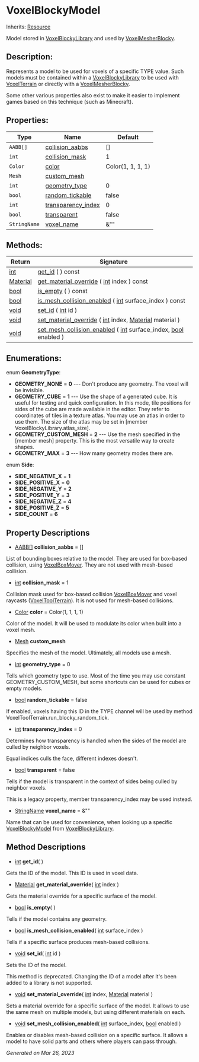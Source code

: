 # VoxelBlockyModel

Inherits: [Resource](https://docs.godotengine.org/en/stable/classes/class_resource.html)


Model stored in [VoxelBlockyLibrary](VoxelBlockyLibrary.md) and used by [VoxelMesherBlocky](VoxelMesherBlocky.md).

## Description: 

Represents a model to be used for voxels of a specific TYPE value. Such models must be contained within a [VoxelBlockyLibrary](VoxelBlockyLibrary.md) to be used with [VoxelTerrain](VoxelTerrain.md) or directly with a [VoxelMesherBlocky](VoxelMesherBlocky.md).

Some other various properties also exist to make it easier to implement games based on this technique (such as Minecraft).

## Properties: 


Type          | Name                                         | Default           
------------- | -------------------------------------------- | ------------------
`AABB[]`      | [collision_aabbs](#i_collision_aabbs)        | []                
`int`         | [collision_mask](#i_collision_mask)          | 1                 
`Color`       | [color](#i_color)                            | Color(1, 1, 1, 1) 
`Mesh`        | [custom_mesh](#i_custom_mesh)                |                   
`int`         | [geometry_type](#i_geometry_type)            | 0                 
`bool`        | [random_tickable](#i_random_tickable)        | false             
`int`         | [transparency_index](#i_transparency_index)  | 0                 
`bool`        | [transparent](#i_transparent)                | false             
`StringName`  | [voxel_name](#i_voxel_name)                  | &""               
<p></p>

## Methods: 


Return                                                                          | Signature                                                                                                                                                                                                                           
------------------------------------------------------------------------------- | ------------------------------------------------------------------------------------------------------------------------------------------------------------------------------------------------------------------------------------
[int](https://docs.godotengine.org/en/stable/classes/class_int.html)            | [get_id](#i_get_id) ( ) const                                                                                                                                                                                                       
[Material](https://docs.godotengine.org/en/stable/classes/class_material.html)  | [get_material_override](#i_get_material_override) ( [int](https://docs.godotengine.org/en/stable/classes/class_int.html) index ) const                                                                                              
[bool](https://docs.godotengine.org/en/stable/classes/class_bool.html)          | [is_empty](#i_is_empty) ( ) const                                                                                                                                                                                                   
[bool](https://docs.godotengine.org/en/stable/classes/class_bool.html)          | [is_mesh_collision_enabled](#i_is_mesh_collision_enabled) ( [int](https://docs.godotengine.org/en/stable/classes/class_int.html) surface_index ) const                                                                              
[void](#)                                                                       | [set_id](#i_set_id) ( [int](https://docs.godotengine.org/en/stable/classes/class_int.html) id )                                                                                                                                     
[void](#)                                                                       | [set_material_override](#i_set_material_override) ( [int](https://docs.godotengine.org/en/stable/classes/class_int.html) index, [Material](https://docs.godotengine.org/en/stable/classes/class_material.html) material )           
[void](#)                                                                       | [set_mesh_collision_enabled](#i_set_mesh_collision_enabled) ( [int](https://docs.godotengine.org/en/stable/classes/class_int.html) surface_index, [bool](https://docs.godotengine.org/en/stable/classes/class_bool.html) enabled )  
<p></p>

## Enumerations: 

enum **GeometryType**: 

- **GEOMETRY_NONE** = **0** --- Don't produce any geometry. The voxel will be invisible.
- **GEOMETRY_CUBE** = **1** --- Use the shape of a generated cube. It is useful for testing and quick configuration. In this mode, tile positions for sides of the cube are made available in the editor. They refer to coordinates of tiles in a texture atlas. You may use an atlas in order to use them. The size of the atlas may be set in [member VoxelBlockyLibrary.atlas_size].
- **GEOMETRY_CUSTOM_MESH** = **2** --- Use the mesh specified in the [member mesh] property. This is the most versatile way to create shapes.
- **GEOMETRY_MAX** = **3** --- How many geometry modes there are.

enum **Side**: 

- **SIDE_NEGATIVE_X** = **1**
- **SIDE_POSITIVE_X** = **0**
- **SIDE_NEGATIVE_Y** = **2**
- **SIDE_POSITIVE_Y** = **3**
- **SIDE_NEGATIVE_Z** = **4**
- **SIDE_POSITIVE_Z** = **5**
- **SIDE_COUNT** = **6**


## Property Descriptions

- [AABB[]](https://docs.godotengine.org/en/stable/classes/class_aabb[].html)<span id="i_collision_aabbs"></span> **collision_aabbs** = []

List of bounding boxes relative to the model. They are used for box-based collision, using [VoxelBoxMover](VoxelBoxMover.md). They are not used with mesh-based collision.

- [int](https://docs.godotengine.org/en/stable/classes/class_int.html)<span id="i_collision_mask"></span> **collision_mask** = 1

Collision mask used for box-based collision [VoxelBoxMover](VoxelBoxMover.md) and voxel raycasts ([VoxelToolTerrain](VoxelToolTerrain.md)). It is not used for mesh-based collisions.

- [Color](https://docs.godotengine.org/en/stable/classes/class_color.html)<span id="i_color"></span> **color** = Color(1, 1, 1, 1)

Color of the model. It will be used to modulate its color when built into a voxel mesh.

- [Mesh](https://docs.godotengine.org/en/stable/classes/class_mesh.html)<span id="i_custom_mesh"></span> **custom_mesh**

Specifies the mesh of the model. Ultimately, all models use a mesh.

- [int](https://docs.godotengine.org/en/stable/classes/class_int.html)<span id="i_geometry_type"></span> **geometry_type** = 0

Tells which geometry type to use. Most of the time you may use constant GEOMETRY_CUSTOM_MESH, but some shortcuts can be used for cubes or empty models.

- [bool](https://docs.godotengine.org/en/stable/classes/class_bool.html)<span id="i_random_tickable"></span> **random_tickable** = false

If enabled, voxels having this ID in the TYPE channel will be used by method VoxelToolTerrain.run_blocky_random_tick.

- [int](https://docs.godotengine.org/en/stable/classes/class_int.html)<span id="i_transparency_index"></span> **transparency_index** = 0

Determines how transparency is handled when the sides of the model are culled by neighbor voxels.

Equal indices culls the face, different indexes doesn't.

- [bool](https://docs.godotengine.org/en/stable/classes/class_bool.html)<span id="i_transparent"></span> **transparent** = false

Tells if the model is transparent in the context of sides being culled by neighbor voxels.

This is a legacy property, member transparency_index may be used instead.

- [StringName](https://docs.godotengine.org/en/stable/classes/class_stringname.html)<span id="i_voxel_name"></span> **voxel_name** = &""

Name that can be used for convenience, when looking up a specific [VoxelBlockyModel](VoxelBlockyModel.md) from [VoxelBlockyLibrary](VoxelBlockyLibrary.md).

## Method Descriptions

- [int](https://docs.godotengine.org/en/stable/classes/class_int.html)<span id="i_get_id"></span> **get_id**( ) 

Gets the ID of the model. This ID is used in voxel data.

- [Material](https://docs.godotengine.org/en/stable/classes/class_material.html)<span id="i_get_material_override"></span> **get_material_override**( [int](https://docs.godotengine.org/en/stable/classes/class_int.html) index ) 

Gets the material override for a specific surface of the model.

- [bool](https://docs.godotengine.org/en/stable/classes/class_bool.html)<span id="i_is_empty"></span> **is_empty**( ) 

Tells if the model contains any geometry.

- [bool](https://docs.godotengine.org/en/stable/classes/class_bool.html)<span id="i_is_mesh_collision_enabled"></span> **is_mesh_collision_enabled**( [int](https://docs.godotengine.org/en/stable/classes/class_int.html) surface_index ) 

Tells if a specific surface produces mesh-based collisions.

- [void](#)<span id="i_set_id"></span> **set_id**( [int](https://docs.godotengine.org/en/stable/classes/class_int.html) id ) 

Sets the ID of the model.

This method is deprecated. Changing the ID of a model after it's been added to a library is not supported.

- [void](#)<span id="i_set_material_override"></span> **set_material_override**( [int](https://docs.godotengine.org/en/stable/classes/class_int.html) index, [Material](https://docs.godotengine.org/en/stable/classes/class_material.html) material ) 

Sets a material override for a specific surface of the model. It allows to use the same mesh on multiple models, but using different materials on each.

- [void](#)<span id="i_set_mesh_collision_enabled"></span> **set_mesh_collision_enabled**( [int](https://docs.godotengine.org/en/stable/classes/class_int.html) surface_index, [bool](https://docs.godotengine.org/en/stable/classes/class_bool.html) enabled ) 

Enables or disables mesh-based collision on a specific surface. It allows a model to have solid parts and others where players can pass through.

_Generated on Mar 26, 2023_
